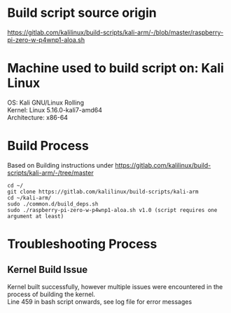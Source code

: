 # Build script source origin
https://gitlab.com/kalilinux/build-scripts/kali-arm/-/blob/master/raspberry-pi-zero-w-p4wnp1-aloa.sh

# Machine used to build script on: Kali Linux
OS: Kali GNU/Linux Rolling  
Kernel: Linux 5.16.0-kali7-amd64  
Architecture: x86-64  

# Build Process
Based on Building instructions under https://gitlab.com/kalilinux/build-scripts/kali-arm/-/tree/master  
```
cd ~/
git clone https://gitlab.com/kalilinux/build-scripts/kali-arm
cd ~/kali-arm/
sudo ./common.d/build_deps.sh
sudo ./raspberry-pi-zero-w-p4wnp1-aloa.sh v1.0 (script requires one argument at least)
```

# Troubleshooting Process
## Kernel Build Issue
Kernel built successfully, however multiple issues were encountered in the process of building the kernel.   
Line 459 in bash script onwards, see log file for error messages
    
    

